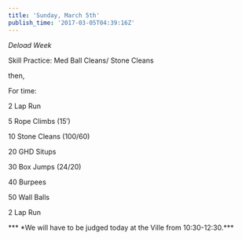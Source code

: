 ```yaml
---
title: 'Sunday, March 5th'
publish_time: '2017-03-05T04:39:16Z'
---
```


*Deload Week*

Skill Practice: Med Ball Cleans/ Stone Cleans

then,

For time:

2 Lap Run

5 Rope Climbs (15′)

10 Stone Cleans (100/60)

20 GHD Situps

30 Box Jumps (24/20)

40 Burpees

50 Wall Balls

2 Lap Run

*** \*We will have to be judged today at the Ville from 10:30-12:30.***
